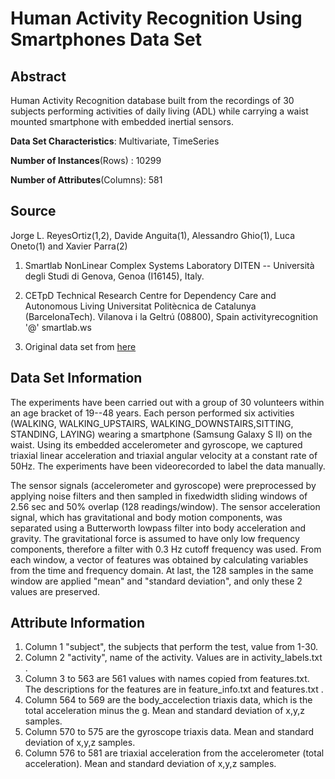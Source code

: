
# Human Activity Recognition Using Smartphones Data Set
## Abstract
Human Activity Recognition database built from the recordings of 30 subjects performing activities
of daily living (ADL) while carrying a waist mounted smartphone with embedded inertial sensors.

__Data Set Characteristics__: Multivariate, TimeSeries

__Number of Instances__(Rows) : 10299
 
__Number of Attributes__(Columns): 581 

## Source
Jorge L. ReyesOrtiz(1,2), Davide Anguita(1), Alessandro Ghio(1), Luca Oneto(1) and Xavier Parra(2)

1. Smartlab NonLinear Complex Systems Laboratory
DITEN -- Università degli Studi di Genova, Genoa (I16145), Italy.

2. CETpD Technical Research Centre for Dependency Care and Autonomous Living
Universitat Politècnica de Catalunya (BarcelonaTech). Vilanova i la Geltrú (08800), Spain
activityrecognition '@' smartlab.ws

3. Original data set from [here](http://archive.ics.uci.edu/ml/datasets/Human+Activity+Recognition+Using+Smartphones)

## Data Set Information
The experiments have been carried out with a group of 30 volunteers within an age bracket of 19--48 years.
Each person performed six activities (WALKING, WALKING_UPSTAIRS, WALKING_DOWNSTAIRS,SITTING, STANDING, LAYING) wearing a smartphone (Samsung Galaxy S II) on the waist. Using its embedded accelerometer and gyroscope, we captured triaxial
linear acceleration and triaxial angular velocity at a constant rate of 50Hz. The experiments have been videorecorded
to label the data manually.

The sensor signals (accelerometer and gyroscope) were preprocessed by applying noise filters and then sampled in fixedwidth
sliding windows of 2.56 sec and 50% overlap (128 readings/window). The sensor acceleration signal, which has gravitational and body motion components, was separated using a Butterworth lowpass filter into body acceleration and gravity. The gravitational force is assumed to have only low frequency components, therefore a filter with 0.3 Hz cutoff frequency was used. From each window, a vector of features was obtained by calculating variables from the time and frequency domain. At last, the 128 samples in the same window are applied "mean" and "standard deviation", and only these 2 values are preserved.


## Attribute Information
1. Column 1 "subject", the subjects that perform the test, value from 1-30. 
2. Column 2 "activity", name of the activity. Values are in activity_labels.txt .  
3. Column 3 to 563 are 561 values with names copied from features.txt. The descriptions for the features are in feature_info.txt and features.txt . 
4. Column 564 to 569 are the body_accelection triaxis data, which is the total acceleration minus the g. Mean and standard deviation of x,y,z samples. 
5. Column 570 to 575 are the gyroscope triaxis data. Mean and standard deviation of x,y,z samples. 
5. Column 576 to 581 are triaxial acceleration from the accelerometer (total acceleration). Mean and standard deviation of x,y,z samples. 
 








